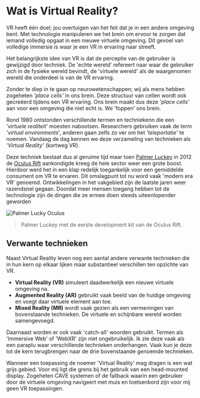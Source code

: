 # Wat is Virtual Reality?
VR heeft één doel; jou overtuigen van het feit dat je in een andere omgeving bent. Met technologie manipuleren we het brein om ervoor te zorgen dat iemand volledig opgaat in een nieuwe virtuele omgeving. Dit gevoel van volledige immersie is waar je een VR in ervaring naar streeft.

Het belangrijkste idee van VR is dat de perceptie van de gebruiker is gewijzigd door techniek. De 'echte wereld' refereert naar waar de gebruiker zich in de fysieke wereld bevindt, de 'virtuele wereld' als de waargenomen wereld die onderdeel is van de VR ervaring.

Zonder te diep in te gaan op neurowetenschappen; wij als mens hebben zogeheten *'place cells'* in ons brein. Deze structuur van cellen wordt ook gecreëerd tijdens een VR ervaring. Ons brein maakt dus deze *'place cells'* aan voor een omgeving die niet echt is. We 'foppen' ons brein.

Rond 1980 ontstonden verschillende termen en techniekenn die een *'virtuele realiteit'* moesten nabootsen. Researchers gebruiken vaak de term *'virtual environments*', anderen gaan zelfs zo ver om het *'teleportatie'* te noemen. Vandaag de dag kennen we deze verzameling van technieken als *'Virtual Reality'* (kortweg VR). 

Deze techniek bestaat dus al geruime tijd maar toen [Palmer Luckey](https://en.wikipedia.org/wiki/Palmer_Luckey) in 2012 de [Oculus Rift](https://www.oculus.com/) aankondigde kreeg de hele sector weer een grote boost. Hierdoor werd het in een klap redelijk toegankelijk voor een gemiddelde consument om VR te ervaren. Dit omslagpunt tot nu word vaak 'modern era VR' genoemd. Ontwikkelingen in het vakgebied zijn de laatste jaren weer razendsnel gegaan. Doordat meer mensen toegang hebben tot de technologie zijn de dingen die ze ermee doen steeds uiteenlopender geworden

![Palmer Lucky Oculus](https://s3.amazonaws.com/levelcamp-www/assets/editorial/2016/10/Palmer-luckey-02.jpg)
> Palmer Luckey met de eerste development kit van de Oculus Rift.

## Verwante technieken
Naast Virtual Reality leven nog een aantal andere verwante technieken die in hun kern op elkaar lijken maar substantieel verschillen ten opzichte van VR.

* **Virtual Reality (VR)** simuleert daadwerkelijk een nieuwe virtuele omgeving na.
* **Augmented Reality (AR)** gebruikt vaak beeld van de huidige omgeving en voegt daar virtuele element aan toe.
* **Mixed Reality (MR)** wordt vaak gezien als een vermeningen van bovenstaande technieken. De virtuele en schijnbare wereld worden samengevoegd.

Daarnaast worden er ook vaak 'catch-all' woorden gebruikt. Termen als 'Immersive Web' of 'WebXR' zijn niet ongebruikelijk. Ik zie deze vaak als een paraplu waar verschillende technieken onderhangen. Vaak kun je deze tot de kern terugbrengen naar de drie bovenstaande genoemde technieken.

Wanneer een toepassing de noemer 'Virtual Reality' mag dragen is een wat grijs gebied. Voor mij ligt die grens bij het gebruik van een head-mounted display. Zogeheten CAVE systemen of de fallback waarin een gebruiker door de virtuele omgeving navigeert met muis en toetsenbord zijn voor mij geen VR toepassingen.
